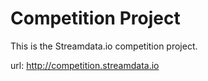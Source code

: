 # Competition Project
This is the Streamdata.io competition project.

url: http://competition.streamdata.io
